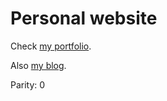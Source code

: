 # Personal website

Check [my portfolio](https://muaath.dev/).

Also [my blog](https://muaath.dev/blog).

Parity: 0
